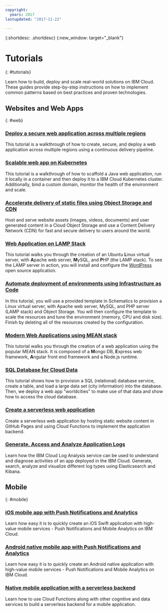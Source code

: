 ```yaml
---
copyright:
  years: 2017
lastupdated: "2017-11-22"

---
```


{:shortdesc: .shortdesc}
{:new_window: target="_blank"}

# Tutorials
{: #tutorials}

Learn how to build, deploy and scale real-world solutions on IBM Cloud. These guides provide step-by-step instructions on how to implement common patterns based on best practices and proven technologies.

## Websites and Web Apps
{: #web}

### [Deploy a secure web application across multiple regions](multi-region-webapp.html)

This tutorial is a walkthrough of how to create, secure, and deploy a web application across multiple regions using a continuous delivery pipeline.

### [Scalable web app on Kubernetes](scalable-webapp-kubernetes.html)

This tutorial is a walkthrough of how to scaffold a Java web application, run it locally in a container and then deploy it to a IBM Cloud Kubernetes cluster. Additionally, bind a custom domain, monitor the health of the environment and scale.

### [Accelerate delivery of static files using Object Storage and CDN](static-files-cdn.html)

Host and serve website assets (images, videos, documents) and user generated content in a Cloud Object Storage and use a Content Delivery Network (CDN) for fast and secure delivery to users around the world.

### [Web Application on LAMP Stack](lamp-stack.html)

This tutorial walks you through the creation of an Ubuntu **L**inux virtual server, with **A**pache web server, **M**ySQL, and **P**HP (the LAMP stack). To see the LAMP server in action, you will install and configure the [WordPress](https://wordpress.org/) open source application.

### [Automate deployment of environments using Infrastructure as Code](infrastructure-as-code.html)

In this tutorial, you will use a provided template in Schematics to provision a Linux virtual server, with Apache web server, MySQL, and PHP server (LAMP stack) and Object Storage. You will then configure the template to scale the resources and tune the environment (memory, CPU and disk size). Finish by deleting all of the resources created by the configuration.

### [Modern Web Applications using MEAN stack](mean-stack.html)

This tutorial walks you through the creation of a web application using the popular MEAN stack. It is composed of a **M**ongo DB, **E**xpress web framework, **A**ngular front end framework and a Node.js runtime.

### [SQL Database for Cloud Data](sql-database.html)

This tutorial shows how to provision a SQL (relational) database service, create a table, and load a large data set (city information) into the database. Then, we deploy a web app "worldcities" to make use of that data and show how to access the cloud database.

### [Create a serverless web application](serverless-api-webapp.html)

Create a serverless web application by hosting static website content in GitHub Pages and using Cloud Functions to implement the application backend.

### [Generate, Access and Analyze Application Logs](application-log-analysis.html)

Learn how the IBM Cloud Log Analysis service can be used to understand and diagnose activities of an app deployed in the IBM Cloud. Generate, search, analyze and visualize different log types using Elasticsearch and Kibana.

## Mobile
{: #mobile}

### [iOS mobile app with Push Notifications and Analytics](ios-mobile-push-analytics.html)

Learn how easy it is to quickly create an iOS Swift application with high-value mobile services - Push Notifications and Mobile Analytics on IBM Cloud.

### [Android native mobile app with Push Notifications and Analytics](android-mobile-push-analytics.html)

Learn how easy it is to quickly create an Android native application with high-value mobile services - Push Notifications and Mobile Analytics on IBM Cloud.

### [Native mobile application with a serverless backend](serverless-mobile-backend.html)

Learn how to use Cloud Functions along with other cognitive and data services to build a serverless backend for a mobile application.
